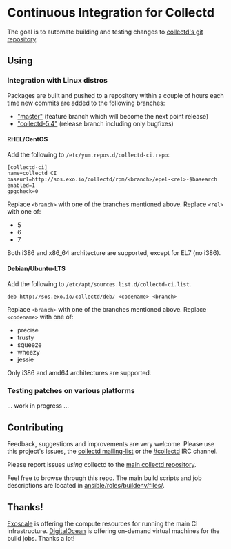 # Continuous Integration for Collectd

The goal is to automate building and testing changes to
[collectd's git repository](https://github.com/collectd/collectd/).

## Using

### Integration with Linux distros

Packages are built and pushed to a repository within a couple of hours each
time new commits are added to the following branches:

* ["master"](https://github.com/collectd/collectd/tree/master/) (feature branch
  which will become the next point release)
* ["collectd-5.4"](https://github.com/collectd/collectd/tree/collectd-5.4)
  (release branch including only bugfixes)

#### RHEL/CentOS

Add the following to `/etc/yum.repos.d/collectd-ci.repo`:

```
[collectd-ci]
name=collectd CI
baseurl=http://sos.exo.io/collectd/rpm/<branch>/epel-<rel>-$basearch
enabled=1
gpgcheck=0
```

Replace `<branch>` with one of the branches mentioned above. Replace `<rel>`
with one of:

* 5
* 6
* 7

Both i386 and x86\_64 architecture are supported, except for EL7 (no i386).

#### Debian/Ubuntu-LTS

Add the following to `/etc/apt/sources.list.d/collectd-ci.list`.

```
deb http://sos.exo.io/collectd/deb/ <codename> <branch>
```

Replace `<branch>` with one of the branches mentioned above. Replace
`<codename>` with one of:

* precise
* trusty
* squeeze
* wheezy
* jessie

Only i386 and amd64 architectures are supported.

### Testing patches on various platforms

... work in progress ...

## Contributing

Feedback, suggestions and improvements are very welcome. Please use this
project's issues, the [collectd
mailing-list](https://collectd.org/wiki/index.php/Mailing_list) or the
[#collectd](http://webchat.freenode.net/?channels=collectd) IRC channel.

Please report issues *using* collectd to the
[main collectd repository](https://github.com/collectd/collectd/).

Feel free to browse through this repo. The main build scripts and job
descriptions are located in
[ansible/roles/buildenv/files/](https://github.com/collectd/collectd-ci/tree/master/ansible/roles/buildenv/files).

## Thanks!

[Exoscale](https://www.exoscale.ch/) is offering the compute resources for
running the main CI infrastructure.
[DigitalOcean](https://www.digitalocean.com/) is offering on-demand virtual
machines for the build jobs. Thanks a lot!
